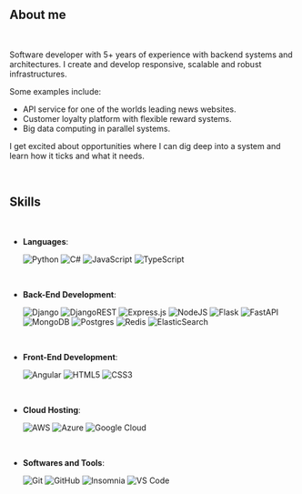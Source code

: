 ## **About me**

<br>

Software developer with 5+ years of experience with backend systems and architectures. I create and develop responsive, scalable and robust infrastructures. 

Some examples include: 
- API service for one of the worlds leading news websites.
- Customer loyalty platform with flexible reward systems.
- Big data computing in parallel systems.

I get excited about opportunities where I can dig deep into a system and learn how it ticks and what it needs.

<br>

## <b> Skills</b>
<br>

<p align="center">

- **Languages**:

    ![Python](https://img.shields.io/badge/python-3670A0?style=for-the-badge&logo=python&logoColor=ffdd54)
    ![C#](https://img.shields.io/badge/c%23-%23239120.svg?style=for-the-badge&logo=c-sharp&logoColor=white)
    ![JavaScript](https://img.shields.io/badge/javascript-%23323330.svg?style=for-the-badge&logo=javascript&logoColor=%23F7DF1E)
    ![TypeScript](https://img.shields.io/badge/typescript-%23007ACC.svg?style=for-the-badge&logo=typescript&logoColor=white) 

<br>   
    
- **Back-End Development**:

    ![Django](https://img.shields.io/badge/django-%23092E20.svg?style=for-the-badge&logo=django&logoColor=white) 
    ![DjangoREST](https://img.shields.io/badge/DJANGO-REST-ff1709?style=for-the-badge&logo=django&logoColor=white&color=ff1709&labelColor=gray) 
    ![Express.js](https://img.shields.io/badge/express.js-%23404d59.svg?style=for-the-badge&logo=express&logoColor=%2361DAFB) 
    ![NodeJS](https://img.shields.io/badge/node.js-6DA55F?style=for-the-badge&logo=node.js&logoColor=white)
    ![Flask](https://img.shields.io/badge/flask-%23000.svg?style=for-the-badge&logo=flask&logoColor=white)
    ![FastAPI](https://img.shields.io/badge/FastAPI-005571?style=for-the-badge&logo=fastapi)
    ![MongoDB](https://img.shields.io/badge/MongoDB-%234ea94b.svg?style=for-the-badge&logo=mongodb&logoColor=white)
    ![Postgres](https://img.shields.io/badge/postgres-%23316192.svg?style=for-the-badge&logo=postgresql&logoColor=white)
    ![Redis](https://img.shields.io/badge/redis-%23DD0031.svg?style=for-the-badge&logo=redis&logoColor=white)
    ![ElasticSearch](https://img.shields.io/badge/-ElasticSearch-005571?style=for-the-badge&logo=elasticsearch)

<br>
    
- **Front-End Development**:

    ![Angular](https://img.shields.io/badge/angular-%23DD0031.svg?style=for-the-badge&logo=angular&logoColor=white)
    ![HTML5](https://img.shields.io/badge/html5-%23E34F26.svg?style=for-the-badge&logo=html5&logoColor=white)
    ![CSS3](https://img.shields.io/badge/css3-%231572B6.svg?style=for-the-badge&logo=css3&logoColor=white)

<br>

- **Cloud Hosting**:

    ![AWS](https://img.shields.io/badge/AWS-%23FF9900.svg?style=for-the-badge&logo=amazon-aws&logoColor=white)
    ![Azure](https://img.shields.io/badge/azure-%230072C6.svg?style=for-the-badge&logo=azure-devops&logoColor=white)
    ![Google Cloud](https://img.shields.io/badge/Google%20Cloud-%234285F4.svg?style=for-the-badge&logo=google-cloud&logoColor=white) 
    
<br>

- **Softwares and Tools**:

    ![Git](https://img.shields.io/badge/git-%23F05033.svg?style=for-the-badge&logo=git&logoColor=white)
    ![GitHub](https://img.shields.io/badge/github-%23121011.svg?style=for-the-badge&logo=github&logoColor=white)
    ![Insomnia](https://img.shields.io/badge/Insomnia-black?style=for-the-badge&logo=insomnia&logoColor=5849BE) 
    ![VS Code](https://img.shields.io/badge/Visual%20Studio%20Code-0078d7.svg?style=for-the-badge&logo=visual-studio-code&logoColor=white)

<br>
